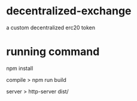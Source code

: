 # decentralized-exchange
a custom decentralized erc20 token

# running command

npm install

compile > npm run build

server > http-server dist/